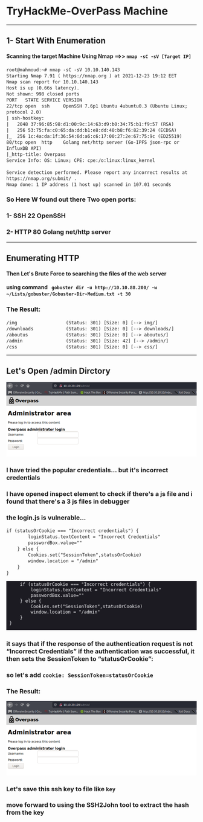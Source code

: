 # TryHackMe-OverPass Machine
----------------------------------------------------------------------
## 1- Start With Enumeration
#### Scanning the target Machine Using Nmap ==>> `nmap -sC -sV [Target IP]`
```
root@mahmoud:~# nmap -sC -sV 10.10.140.143
Starting Nmap 7.91 ( https://nmap.org ) at 2021-12-23 19:12 EET
Nmap scan report for 10.10.140.143
Host is up (0.66s latency).
Not shown: 998 closed ports
PORT   STATE SERVICE VERSION
22/tcp open  ssh     OpenSSH 7.6p1 Ubuntu 4ubuntu0.3 (Ubuntu Linux; protocol 2.0)
| ssh-hostkey: 
|   2048 37:96:85:98:d1:00:9c:14:63:d9:b0:34:75:b1:f9:57 (RSA)
|   256 53:75:fa:c0:65:da:dd:b1:e8:dd:40:b8:f6:82:39:24 (ECDSA)
|_  256 1c:4a:da:1f:36:54:6d:a6:c6:17:00:27:2e:67:75:9c (ED25519)
80/tcp open  http    Golang net/http server (Go-IPFS json-rpc or InfluxDB API)
|_http-title: Overpass
Service Info: OS: Linux; CPE: cpe:/o:linux:linux_kernel

Service detection performed. Please report any incorrect results at https://nmap.org/submit/ .
Nmap done: 1 IP address (1 host up) scanned in 107.01 seconds

```
### So Here W found out there Two open ports:
### 1- SSH 22 OpenSSH
### 2- HTTP 80 Golang net/http server
-------------------------------------------------------------------
## Enumerating HTTP
#### Then Let's Brute Force to searching the files of the web server
#### using command ` gobuster dir -u http://10.10.88.200/ -w ~/Lists/gobuster/Gobuster-Dir-Medium.txt -t 30`
### The Result:
```
/img                  (Status: 301) [Size: 0] [--> img/]
/downloads            (Status: 301) [Size: 0] [--> downloads/]
/aboutus              (Status: 301) [Size: 0] [--> aboutus/]
/admin                (Status: 301) [Size: 42] [--> /admin/]
/css                  (Status: 301) [Size: 0] [--> css/]
```
-------------------------------------------------------------------

## Let's Open /admin Dirctory
![Image of mahmoudashraf1344](https://github.com/0x1mahmoud/TryHackMe-Nax/blob/main/img/image-149.webp)
### I have tried the popular credentials... but it's incorrect credentials
### I have opened inspect element to check if there's a js file and i found that there's a 3 js files in debugger
### the login.js is vulnerable...
```
if (statusOrCookie === "Incorrect credentials") {
        loginStatus.textContent = "Incorrect Credentials"
        passwordBox.value=""
    } else {
        Cookies.set("SessionToken",statusOrCookie)
        window.location = "/admin"
    }
}
```
![Image of mahmoudashraf1344](https://github.com/0x1mahmoud/TryHackMe-Nax/blob/main/img/THM2.png)
### it says that if the response of the authentication request is not “Incorrect Credentials” if the authentication was successful, it then sets the SessionToken to “statusOrCookie”:
### so let's add `cookie: SessionToken=statusOrCookie`
### The Result:
![Image of mahmoudashraf1344](https://github.com/0x1mahmoud/TryHackMe-Nax/blob/main/img/image-149.webp)
### Let's save this ssh key to file like `key`
### move forward to using the SSH2John tool to extract the hash from the key
